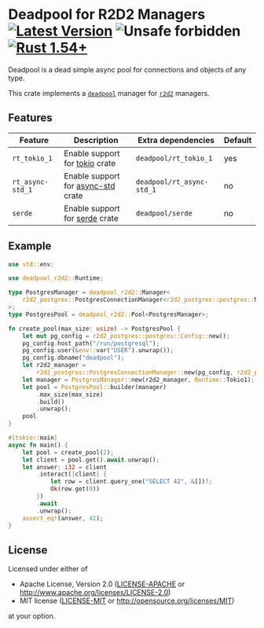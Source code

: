 # Deadpool for R2D2 Managers [![Latest Version](https://img.shields.io/crates/v/deadpool-r2d2.svg)](https://crates.io/crates/deadpool-r2d2) ![Unsafe forbidden](https://img.shields.io/badge/unsafe-forbidden-success.svg "Unsafe forbidden") [![Rust 1.54+](https://img.shields.io/badge/rustc-1.54+-lightgray.svg "Rust 1.54+")](https://blog.rust-lang.org/2021/07/29/Rust-1.54.0.html)

Deadpool is a dead simple async pool for connections and objects
of any type.

This crate implements a [`deadpool`](https://crates.io/crates/deadpool)
manager for [`r2d2`](https://crates.io/crates/r2d2) managers.

## Features

| Feature | Description | Extra dependencies | Default |
| ------- | ----------- | ------------------ | ------- |
| `rt_tokio_1` | Enable support for [tokio](https://crates.io/crates/tokio) crate | `deadpool/rt_tokio_1` | yes |
| `rt_async-std_1` | Enable support for [async-std](https://crates.io/crates/config) crate | `deadpool/rt_async-std_1` | no |
| `serde` | Enable support for [serde](https://crates.io/crates/serde) crate | `deadpool/serde` | no |

## Example

```rust
use std::env;

use deadpool_r2d2::Runtime;

type PostgresManager = deadpool_r2d2::Manager<
    r2d2_postgres::PostgresConnectionManager<r2d2_postgres::postgres::NoTls>,
>;
type PostgresPool = deadpool_r2d2::Pool<PostgresManager>;

fn create_pool(max_size: usize) -> PostgresPool {
    let mut pg_config = r2d2_postgres::postgres::Config::new();
    pg_config.host_path("/run/postgresql");
    pg_config.user(&env::var("USER").unwrap());
    pg_config.dbname("deadpool");
    let r2d2_manager =
        r2d2_postgres::PostgresConnectionManager::new(pg_config, r2d2_postgres::postgres::NoTls);
    let manager = PostgresManager::new(r2d2_manager, Runtime::Tokio1);
    let pool = PostgresPool::builder(manager)
        .max_size(max_size)
        .build()
        .unwrap();
    pool
}

#[tokio::main]
async fn main() {
    let pool = create_pool(2);
    let client = pool.get().await.unwrap();
    let answer: i32 = client
        .interact(|client| {
            let row = client.query_one("SELECT 42", &[])?;
            Ok(row.get(0))
        })
        .await
        .unwrap();
    assert_eq!(answer, 42);
}
```

## License

Licensed under either of

- Apache License, Version 2.0 ([LICENSE-APACHE](LICENSE-APACHE) or <http://www.apache.org/licenses/LICENSE-2.0>)
- MIT license ([LICENSE-MIT](LICENSE-MIT) or <http://opensource.org/licenses/MIT>)

at your option.
